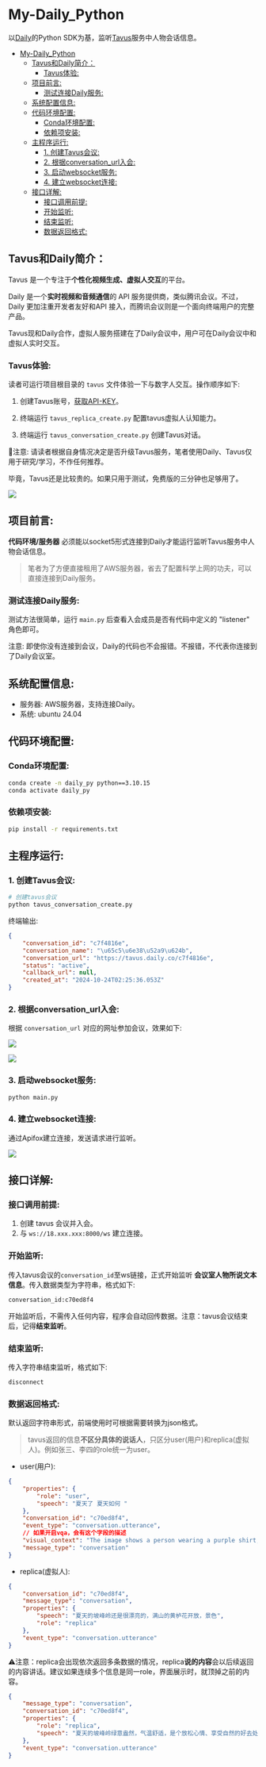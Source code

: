# My-Daily_Python

以[Daily](https://www.daily.co/)的Python SDK为基，监听[Tavus](https://www.tavus.io/)服务中人物会话信息。

- [My-Daily\_Python](#my-daily_python)
  - [Tavus和Daily简介：](#tavus和daily简介)
    - [Tavus体验:](#tavus体验)
  - [项目前言:](#项目前言)
    - [测试连接Daily服务:](#测试连接daily服务)
  - [系统配置信息:](#系统配置信息)
  - [代码环境配置:](#代码环境配置)
    - [Conda环境配置:](#conda环境配置)
    - [依赖项安装:](#依赖项安装)
  - [主程序运行:](#主程序运行)
    - [1. 创建Tavus会议:](#1-创建tavus会议)
    - [2. 根据conversation\_url入会:](#2-根据conversation_url入会)
    - [3. 启动websocket服务:](#3-启动websocket服务)
    - [4. 建立websocket连接:](#4-建立websocket连接)
  - [接口详解:](#接口详解)
    - [接口调用前提:](#接口调用前提)
    - [开始监听:](#开始监听)
    - [结束监听:](#结束监听)
    - [数据返回格式:](#数据返回格式)

## Tavus和Daily简介：

Tavus 是一个专注于**个性化视频生成、虚拟人交互**的平台。

Daily 是一个**实时视频和音频通信**的 API 服务提供商，类似腾讯会议。不过，Daily 更加注重开发者友好和API 接入，而腾讯会议则是一个面向终端用户的完整产品。

Tavus现和Daily合作，虚拟人服务搭建在了Daily会议中，用户可在Daily会议中和虚拟人实时交互。

### Tavus体验:

读者可运行项目根目录的 `tavus` 文件体验一下与数字人交互。操作顺序如下:

1. 创建Tavus账号，[获取API-KEY](https://platform.tavus.io/api-keys)。

2. 终端运行 `tavus_replica_create.py` 配置tavus虚拟人认知能力。

3. 终端运行 `tavus_conversation_create.py` 创建Tavus对话。

🚨注意: 请读者根据自身情况决定是否升级Tavus服务，笔者使用Daily、Tavus仅用于研究/学习，不作任何推荐。

毕竟，Tavus还是比较贵的。如果只用于测试，免费版的三分钟也足够用了。

![](./docs/tavus_plan.png)


## 项目前言:

**代码环境/服务器** 必须能以socket5形式连接到Daily才能运行监听Tavus服务中人物会话信息。

> 笔者为了方便直接租用了AWS服务器，省去了配置科学上网的功夫，可以直接连接到Daily服务。

### 测试连接Daily服务:

测试方法很简单，运行 `main.py` 后查看入会成员是否有代码中定义的 "listener" 角色即可。

注意: 即使你没有连接到会议，Daily的代码也不会报错。不报错，不代表你连接到了Daily会议室。


## 系统配置信息:

- 服务器: AWS服务器，支持连接Daily。
- 系统: ubuntu 24.04


## 代码环境配置:

### Conda环境配置:

```bash
conda create -n daily_py python==3.10.15
conda activate daily_py
```

### 依赖项安装:

```bash
pip install -r requirements.txt
```


## 主程序运行:

### 1. 创建Tavus会议:

```bash
# 创建tavus会议
python tavus_conversation_create.py
```

终端输出:

```json
{
    "conversation_id": "c7f4816e",
    "conversation_name": "\u65c5\u6e38\u52a9\u624b",
    "conversation_url": "https://tavus.daily.co/c7f4816e",
    "status": "active",
    "callback_url": null,
    "created_at": "2024-10-24T02:25:36.053Z"
}
```

### 2. 根据conversation_url入会:

根据 `conversation_url` 对应的网址参加会议，效果如下:

![](./docs/tavus入会.png)

![](./docs/常规入会.jpg)

### 3. 启动websocket服务:

```bash
python main.py
```

### 4. 建立websocket连接:

通过Apifox建立连接，发送请求进行监听。

![](./docs/apifox示例.jpg)


## 接口详解:

### 接口调用前提:

1. 创建 tavus 会议并入会。
2. 与 `ws://18.xxx.xxx:8000/ws` 建立连接。

### 开始监听:

传入tavus会议的`conversation_id`至ws链接，正式开始监听 **会议室人物所说文本信息**。传入数据类型为字符串，格式如下:

```txt
conversation_id:c70ed8f4
```

开始监听后，不需传入任何内容，程序会自动回传数据。注意：tavus会议结束后，记得**结束监听**。

### 结束监听:

传入字符串结束监听，格式如下:

```txt
disconnect
```

### 数据返回格式:

默认返回字符串形式，前端使用时可根据需要转换为json格式。

> tavus返回的信息**不区分具体的说话人**，只区分user(用户)和replica(虚拟人)。例如张三、李四的role统一为user。

- user(用户):

```json
{
    "properties": {
        "role": "user",
        "speech": "夏天了 夏天如何 "
    },
    "conversation_id": "c70ed8f4",
    "event_type": "conversation.utterance",
    // 如果开启vqa，会有这个字段的描述
    "visual_context": "The image shows a person wearing a purple shirt, looking down. The background is plain and light-colored.",
    "message_type": "conversation"
}
```

- replica(虚拟人):

```json
{
    "conversation_id": "c70ed8f4",
    "message_type": "conversation",
    "properties": {
        "speech": "夏天的坡峰岭还是很漂亮的，满山的黄栌花开放，景色",
        "role": "replica"
    },
    "event_type": "conversation.utterance"
}
```

⚠️注意：replica会出现依次返回多条数据的情况，replica**说的内容**会以后续返回的内容讲话。建议如果连续多个信息是同一role，界面展示时，就顶掉之前的内容。

```json
{
    "message_type": "conversation",
    "conversation_id": "c70ed8f4",
    "properties": {
        "role": "replica",
        "speech": "夏天的坡峰岭绿意盎然，气温舒适，是个放松心情、享受自然的好去处。沿途的山花也会给旅行增添不少乐趣。你计划待多久呢？"
    },
    "event_type": "conversation.utterance"
}
```
